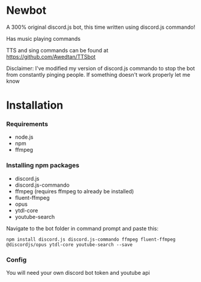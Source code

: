 # Newbot

A 300% original discord.js bot, this time written using discord.js commando!

Has music playing commands

TTS and sing commands can be found at https://github.com/Awedtan/TTSbot

Disclaimer: I've modified my version of discord.js commando to stop the bot from constantly pinging people. If something doesn't work properly let me know

# Installation

### Requirements

- node.js
- npm
- ffmpeg

### Installing npm packages

- discord.js
- discord.js-commando
- ffmpeg (requires ffmpeg to already be installed)
- fluent-ffmpeg
- opus
- ytdl-core
- youtube-search

Navigate to the bot folder in command prompt and paste this:

`npm install discord.js discord.js-commando ffmpeg fluent-ffmpeg @discordjs/opus ytdl-core youtube-search --save`

### Config

You will need your own discord bot token and youtube api
